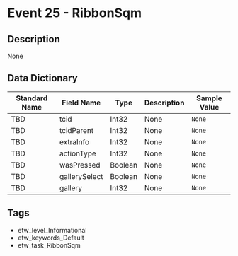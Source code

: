 # Event 25 - RibbonSqm

## Description
None

## Data Dictionary
|Standard Name|Field Name|Type|Description|Sample Value|
|---|---|---|---|---|
|TBD|tcid|Int32|None|`None`|
|TBD|tcidParent|Int32|None|`None`|
|TBD|extraInfo|Int32|None|`None`|
|TBD|actionType|Int32|None|`None`|
|TBD|wasPressed|Boolean|None|`None`|
|TBD|gallerySelect|Boolean|None|`None`|
|TBD|gallery|Int32|None|`None`|

## Tags
* etw_level_Informational
* etw_keywords_Default
* etw_task_RibbonSqm